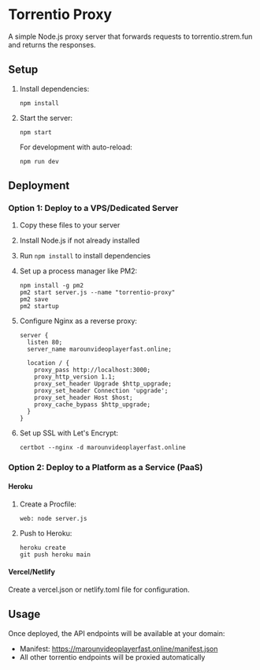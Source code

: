 # Torrentio Proxy

A simple Node.js proxy server that forwards requests to torrentio.strem.fun and returns the responses.

## Setup

1. Install dependencies:
   ```
   npm install
   ```

2. Start the server:
   ```
   npm start
   ```

   For development with auto-reload:
   ```
   npm run dev
   ```

## Deployment

### Option 1: Deploy to a VPS/Dedicated Server

1. Copy these files to your server
2. Install Node.js if not already installed
3. Run `npm install` to install dependencies
4. Set up a process manager like PM2:
   ```
   npm install -g pm2
   pm2 start server.js --name "torrentio-proxy"
   pm2 save
   pm2 startup
   ```

5. Configure Nginx as a reverse proxy:
   ```nginx
   server {
     listen 80;
     server_name marounvideoplayerfast.online;

     location / {
       proxy_pass http://localhost:3000;
       proxy_http_version 1.1;
       proxy_set_header Upgrade $http_upgrade;
       proxy_set_header Connection 'upgrade';
       proxy_set_header Host $host;
       proxy_cache_bypass $http_upgrade;
     }
   }
   ```

6. Set up SSL with Let's Encrypt:
   ```
   certbot --nginx -d marounvideoplayerfast.online
   ```

### Option 2: Deploy to a Platform as a Service (PaaS)

#### Heroku
1. Create a Procfile:
   ```
   web: node server.js
   ```
2. Push to Heroku:
   ```
   heroku create
   git push heroku main
   ```

#### Vercel/Netlify
Create a vercel.json or netlify.toml file for configuration.

## Usage

Once deployed, the API endpoints will be available at your domain:

- Manifest: https://marounvideoplayerfast.online/manifest.json
- All other torrentio endpoints will be proxied automatically 